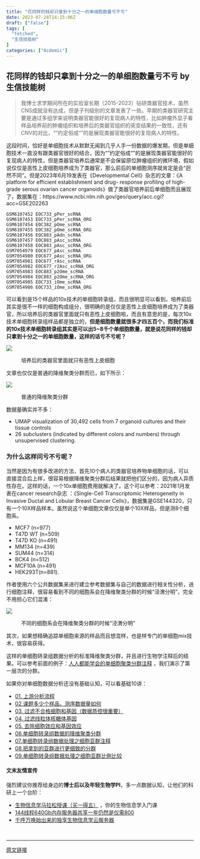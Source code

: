 ```yaml
---
title: "花同样的钱却只拿到十分之一的单细胞数量亏不亏"
date: 2023-07-28T14:15:06Z
draft: ["false"]
tags: [
  "fetched",
  "生信技能树"
]
categories: ["Acdemic"]
---
```

花同样的钱却只拿到十分之一的单细胞数量亏不亏 by 生信技能树
------
<div><section data-tool="mdnice编辑器" data-website="https://www.mdnice.com"><blockquote data-tool="mdnice编辑器"><p>我博士求学期间所在的实验室长期（2015-2023）钻研类器官技术，虽然CNS成就没有达成，但是子刊级别的文章发表了一些。早期的类器官研究主要是通过多组学来说明类器官能很好的复现病人的特性，比如肿瘤外显子看样品培养前的肿瘤组织和培养后的类器官组织的突变结果的一致性，还有CNV的对比，“”约定俗成“”的是展现类器官能很好的复现病人的特性。</p></blockquote><p data-tool="mdnice编辑器">这段时间，恰好是单细胞技术从默默无闻到几乎人手一份数据的爆发期，但是单细胞技术一直没有跟类器官很好的结合，因为“”约定俗成“”的是展现类器官能很好的复现病人的特性，但是类器官培养后通常是不会保留原位肿瘤组织的微环境，假如说仅仅是恶性上皮细胞培养成为了类器官，那么前后的单细胞测序就肯定是会“迥然不同”。但是2023年6月19发表在《Developmental Cell》杂志的文章：《A platform for efficient establishment and drug- response profiling of high-grade serous ovarian cancer organoids》做了类器官培养前后单细胞而且展现了，数据集在：https://www.ncbi.nlm.nih.gov/geo/query/acc.cgi?acc=GSE202263</p><pre data-tool="mdnice编辑器"><span></span><code>GSM6107452 EOC733_pPer_scRNA<br>GSM6107453 EOC733_pPer_scRNA_ORG<br>GSM6107454 EOC382_pOme_scRNA<br>GSM6107455 EOC382_pOme_scRNA_ORG<br>GSM6107456 EOC883_pAdn_scRNA<br>GSM6107457 EOC883_pAsc_scRNA<br>GSM6107458 EOC883_pAsc_scRNA_ORG <br>GSM7054979 EOC677_pAsc_scRNA<br>GSM7054980 EOC677_pAsc_scRNA_ORG<br>GSM7054981 EOC677_rAsc_scRNA<br>GSM7054982 EOC677_r2Asc_scRNA_ORG<br>GSM7054983 EOC883_p2Ome_scRNA<br>GSM7054984 EOC883_p2Ome_scRNA_ORG<br>GSM7054985 EOC733_iOme_scRNA<br>GSM7054986 EOC733_iOme_scRNA_ORG<br></code></pre><p data-tool="mdnice编辑器">可以看到是15个样品的10x技术的单细胞转录组，而且很明显可以看到，培养前后其实是很不一样的细胞构成组分，很明确的是仅仅是恶性上皮细胞培养成为了类器官，所以培养后的类器官里面就只有恶性上皮细胞啦，而且有意思的是，每次10x技术单细胞转录组样品都是独立的，<strong>但是细胞数量就很多才四五百个，而我们标准的10x技术单细胞转录组其实是可以出5~8千个单细胞数量，就是说花同样的钱却只拿到十分之一的单细胞数量，这样的话亏不亏呢？</strong></p><p><img data-galleryid="" data-ratio="0.8191780821917808" data-s="300,640" data-src="https://mmbiz.qpic.cn/mmbiz_png/cZNhZQ6j4wzXs0bgNGDLbicyyURS5rkMBhgSxHicghsgGr219eBOJYybEpQk0V31jCPWNVkKwLto5DNDXmibFSUyw/640?wx_fmt=png" data-type="png" data-w="730" src="https://mmbiz.qpic.cn/mmbiz_png/cZNhZQ6j4wzXs0bgNGDLbicyyURS5rkMBhgSxHicghsgGr219eBOJYybEpQk0V31jCPWNVkKwLto5DNDXmibFSUyw/640?wx_fmt=png"></p><figure data-tool="mdnice编辑器"><figcaption>培养后的类器官里面就只有恶性上皮细胞</figcaption></figure><p data-tool="mdnice编辑器">文章也仅仅是普通的降维聚类分群而已，如下所示：</p><p><img data-galleryid="" data-ratio="0.25277777777777777" data-s="300,640" data-src="https://mmbiz.qpic.cn/mmbiz_png/cZNhZQ6j4wzXs0bgNGDLbicyyURS5rkMBHfObN4rdwwicPq3UVcL3hS31ykfvZv34zf6D5Cylc1CicLAh4bFBDuWQ/640?wx_fmt=png" data-type="png" data-w="1080" src="https://mmbiz.qpic.cn/mmbiz_png/cZNhZQ6j4wzXs0bgNGDLbicyyURS5rkMBHfObN4rdwwicPq3UVcL3hS31ykfvZv34zf6D5Cylc1CicLAh4bFBDuWQ/640?wx_fmt=png"></p><figure data-tool="mdnice编辑器"><figcaption>普通的降维聚类分群</figcaption></figure><p data-tool="mdnice编辑器">数据量确实并不多：</p><ul data-tool="mdnice编辑器"><li><section>UMAP visualization of 30,492 cells from 7 organoid cultures and their tissue controls</section></li><li><section>26 subclusters (indicated by different colors and numbers) through unsupervised clustering.</section></li></ul><h3 data-tool="mdnice编辑器"><span></span>为什么这样问亏不亏呢？<span></span></h3><p data-tool="mdnice编辑器">当然是因为有很多改进的方法，首先10个病人的类器官培养物单细胞的话，可以直接混合后上样，很容易根据降维聚类分群后结果就把他们区分的，因为病人异质性存在。这样的话，一个10x单细胞费用就解决了。这个可以参考：2021年1月发表在cancer research杂志 ：《Single-Cell Transcriptomic Heterogeneity in Invasive Ductal and Lobular Breast Cancer Cells》，数据集是GSE144320，只有一个10X样品样本。虽然说这个单细胞文章仅仅是单个10X样品，但是测8个细胞系。</p><ul data-tool="mdnice编辑器"><li><section>MCF7 (n=977)</section></li><li><section>T47D WT (n=509)</section></li><li><section>T47D KO (n=491)</section></li><li><section>MM134 (n=439)</section></li><li><section>SUM44 (n=314)</section></li><li><section>BCK4 (n=512)</section></li><li><section>MCF10A (n=491)</section></li><li><section>HEK293T(n=881).</section></li></ul><p data-tool="mdnice编辑器">作者使用六个公共数据集来进行建立参考数据集与自己的数据进行相关性分析，进行细胞注释，很容易看到不同的细胞系会在降维聚类分群的时候“泾渭分明”，完全不用担心它们混淆：</p><p><img data-galleryid="" data-ratio="0.601823708206687" data-s="300,640" data-src="https://mmbiz.qpic.cn/mmbiz_png/cZNhZQ6j4wzXs0bgNGDLbicyyURS5rkMB8UibwXumicN1RkziaFP9T0SUpxNm4Bibj7ILYnRDjkVg052KvYC2ygxWyg/640?wx_fmt=png" data-type="png" data-w="658" src="https://mmbiz.qpic.cn/mmbiz_png/cZNhZQ6j4wzXs0bgNGDLbicyyURS5rkMB8UibwXumicN1RkziaFP9T0SUpxNm4Bibj7ILYnRDjkVg052KvYC2ygxWyg/640?wx_fmt=png"></p><figure data-tool="mdnice编辑器"><figcaption>不同的细胞系会在降维聚类分群的时候“泾渭分明”</figcaption></figure><p data-tool="mdnice编辑器">其次，如果想精确追踪单细胞来源的样品而且想混样，也是样专门的单细胞mix技术，很容易获得。</p><p data-tool="mdnice编辑器">这样的单细胞转录组数据分析的标准降维聚类分群，并且进行生物学注释后的结果。可以参考前面的例子：<a href="https://mp.weixin.qq.com/s?__biz=MzAxMDkxODM1Ng==&amp;mid=2247497956&amp;idx=1&amp;sn=5d4deb7cf7b7848b3e2273cbd663bb6a&amp;scene=21#wechat_redirect" data-linktype="2">人人都能学会的单细胞聚类分群注释</a> ，我们演示了第一层次的分群。</p><p data-tool="mdnice编辑器">如果你对单细胞数据分析还没有基础认知，可以看基础10讲：</p><ul data-tool="mdnice编辑器"><li><section><a href="https://mp.weixin.qq.com/s?__biz=MzI1Njk4ODE0MQ==&amp;mid=2247486076&amp;idx=1&amp;sn=52bb851d7dc23461233a2cf458736151&amp;scene=21#wechat_redirect" data-linktype="2">01. 上游分析流程</a></section></li><li><section><a href="https://mp.weixin.qq.com/s?__biz=MzI1Njk4ODE0MQ==&amp;mid=2247486082&amp;idx=1&amp;sn=03cadceffb2c14ba95d97fe5caf38d94&amp;scene=21#wechat_redirect" data-linktype="2">02.课题多少个样品，测序数据量如何</a></section></li><li><section><a href="https://mp.weixin.qq.com/s?__biz=MzI1Njk4ODE0MQ==&amp;mid=2247486088&amp;idx=1&amp;sn=3a115338ee4937d20caab78627237553&amp;scene=21#wechat_redirect" data-linktype="2">03. 过滤不合格细胞和基因（数据质控很重要）</a></section></li><li><section><a href="https://mp.weixin.qq.com/s?__biz=MzI1Njk4ODE0MQ==&amp;mid=2247486096&amp;idx=1&amp;sn=1a99c4c5800b7e0287db3e8ef369fab8&amp;scene=21#wechat_redirect" data-linktype="2">04. 过滤线粒体核糖体基因</a></section></li><li><section><a href="https://mp.weixin.qq.com/s?__biz=MzI1Njk4ODE0MQ==&amp;mid=2247486098&amp;idx=1&amp;sn=bf9a71df848d74fe665ce7d5e283d5ff&amp;scene=21#wechat_redirect" data-linktype="2">05. 去除细胞效应和基因效应</a></section></li><li><section><a href="https://mp.weixin.qq.com/s?__biz=MzI1Njk4ODE0MQ==&amp;mid=2247486260&amp;idx=1&amp;sn=c6abf658de73594d1d77d8e1ffa7d153&amp;scene=21#wechat_redirect" data-linktype="2">06.单细胞转录组数据的降维聚类分群</a></section></li><li><section><a href="https://mp.weixin.qq.com/s?__biz=MzI1Njk4ODE0MQ==&amp;mid=2247486271&amp;idx=1&amp;sn=638b434b6deee63206af1c0eeda175ab&amp;scene=21#wechat_redirect" data-linktype="2">07.单细胞转录组数据处理之细胞亚群注释</a></section></li><li><section><a href="https://mp.weixin.qq.com/s?__biz=MzI1Njk4ODE0MQ==&amp;mid=2247486278&amp;idx=1&amp;sn=91250ef733833ff00371818b215dc124&amp;scene=21#wechat_redirect" data-linktype="2">08.把拿到的亚群进行更细致的分群</a></section></li><li><section><a href="https://mp.weixin.qq.com/s?__biz=MzI1Njk4ODE0MQ==&amp;mid=2247486287&amp;idx=1&amp;sn=49627c638ff9c04418282c53518aa7c7&amp;scene=21#wechat_redirect" data-linktype="2">09.单细胞转录组数据处理之细胞亚群比例比较</a></section></li></ul></section><h4 data-tool="mdnice编辑器">文末友情宣传</h4><p data-tool="mdnice编辑器">强烈建议你推荐给身边的<strong>博士后以及年轻生物学PI</strong>，多一点数据认知，让他们的科研上一个台阶：</p><ul data-tool="mdnice编辑器"><li><section><a target="_blank" href="http://mp.weixin.qq.com/s?__biz=MzAxMDkxODM1Ng==&amp;mid=2247523501&amp;idx=1&amp;sn=08ba40250a2c2da72d324e985b1692c1&amp;chksm=9b4bdc16ac3c55008ba185e92683e24c80f258c3ad385ba6fb44746ecc75eaa7276eaeff8631&amp;scene=21#wechat_redirect" textvalue="生物信息学马拉‍松授课（买一得五）" linktype="text" imgurl="" imgdata="null" data-itemshowtype="0" tab="innerlink" data-linktype="2">生物信息学马拉松授课（买一得五）</a> ，你的生物信息学入门课</section></li><li><section><a target="_blank" href="http://mp.weixin.qq.com/s?__biz=MzAxMDkxODM1Ng==&amp;mid=2247522831&amp;idx=2&amp;sn=1744efdf428465425a145ff3a982198b&amp;chksm=9b4bdab4ac3c53a28fbecbbff4f254f470b54a7a20468bb753b295b930315e1ec45bcbabc10b&amp;scene=21#wechat_redirect" textvalue="144线程640Gb内存服务器共享一年‍仍然是仅需800" linktype="text" imgurl="" imgdata="null" data-itemshowtype="0" tab="innerlink" data-linktype="2" hasload="1">144线程640Gb内存服务器共享一年仍然是仅需800</a></section></li><li><section><a target="_blank" href="http://mp.weixin.qq.com/s?__biz=MzAxMDkxODM1Ng==&amp;mid=2247519765&amp;idx=1&amp;sn=ce5a8c8182f854c88043059f8c2cb9ff&amp;chksm=9b4bceaeac3c47b88c19941d43dbb1401f3a92206481a0afc41159927868199643f795d62a7e&amp;scene=21#wechat_redirect" textvalue="千呼万唤始出来的独享生物信息学云服务器" linktype="text" imgurl="" imgdata="null" data-itemshowtype="0" tab="innerlink" data-linktype="2" hasload="1">千呼万唤始出来的独享生物信息学云服务器</a></section></li></ul><p><br></p><p><mp-style-type data-value="3"></mp-style-type></p></div>  
<hr>
<a href="https://mp.weixin.qq.com/s/KjWlbEfiea0AebOHxR5t1w",target="_blank" rel="noopener noreferrer">原文链接</a>
